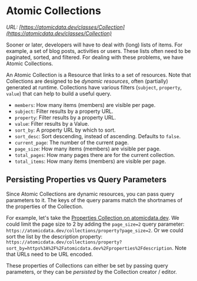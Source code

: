 # Atomic Collections

_URL: [https://atomicdata.dev/classes/Collection](https://atomicdata.dev/classes/Collection)_

Sooner or later, developers will have to deal with (long) lists of items.
For example, a set of blog posts, activities or users.
These lists often need to be paginated, sorted, and filtered.
For dealing with these problems, we have Atomic Collections.

An Atomic Collection is a Resource that links to a set of resources.
Note that Collections are designed to be _dynamic resources_, often (partially) generated at runtime.
Collections have various filters (`subject`, `property`, `value`) that can help to build a useful query.

- `members`: How many items (members) are visible per page.
- `subject`: Filter results by a property URL.
- `property`: Filter results by a property URL.
- `value`: Filter results by a Value.
- `sort_by`: A property URL by which to sort.
- `sort_desc`: Sort descending, instead of ascending. Defaults to `false`.
- `current_page`: The number of the current page.
- `page_size`: How many items (members) are visible per page.
- `total_pages`: How many pages there are for the current collection.
- `total_items`: How many items (members) are visible per page.
<!-- - `scope`: The parent resource in which to limit the query (see Atomic Hierarchy) -->

## Persisting Properties vs Query Parameters

Since Atomic Collections are dynamic resources, you can pass query parameters to it.
The keys of the query params match the shortnames of the properties of the Collection.

For example, let's take the [Properties Collection on atomicdata.dev](https://atomicdata.dev/collections/property).
We could limit the page size to 2 by adding the `page_size=2` query parameter: `https://atomicdata.dev/collections/property?page_size=2`.
Or we could sort the list by the description property: `https://atomicdata.dev/collections/property?sort_by=https%3A%2F%2Fatomicdata.dev%2Fproperties%2Fdescription`.
Note that URLs need to be URL encoded.

These properties of Collections can either be set by passing query parameters, or they can be _persisted_ by the Collection creator / editor.
